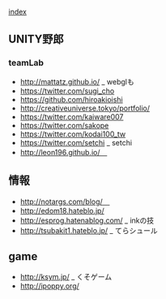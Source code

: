 [index](https://github.com/kitasenjudesign/bookmarks/blob/master/README.md)

## UNITY野郎

### teamLab  
* http://mattatz.github.io/ _ webglも
* https://twitter.com/sugi_cho
* https://github.com/hiroakioishi
* http://creativeuniverse.tokyo/portfolio/
* https://twitter.com/kaiware007
* https://twitter.com/sakope
* https://twitter.com/kodai100_tw
* https://twitter.com/setchi _ setchi
* http://leon196.github.io/　

## 情報
* http://notargs.com/blog/　
* http://edom18.hateblo.jp/
* http://esprog.hatenablog.com/ _ inkの技
* http://tsubakit1.hateblo.jp/ _ てらシュール


## game
* http://ksym.jp/ _ くそゲーム
* http://ipoppy.org/
